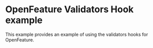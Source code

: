 # OpenFeature Validators Hook example

This example provides an example of using the validators hooks for OpenFeature.

